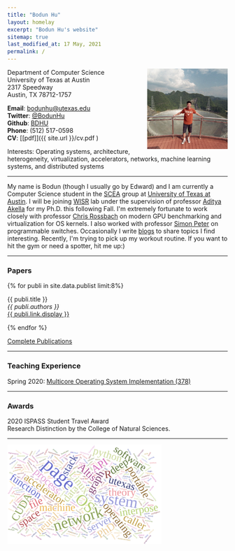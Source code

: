 ```yaml
---
title: "Bodun Hu"
layout: homelay
excerpt: "Bodun Hu's website"
sitemap: true
last_modified_at: 17 May, 2021
permalink: /
---
```


<!-- [<img src="images/bsd.PNG" class="headerimagebox" alt="Github repo">](https://github.com/yihui/hugo-xmin) -->

<!-- <img src="images/me.jpg" style="margin-left:25px;max-width:210px;min-width:20%;float:right;" alt="Github repo" /> -->

<img src="images/me.jpg" style="margin-left:20px;max-width:184px;min-width:20%;float:right;" alt="Github repo" />

Department of Computer Science  
University of Texas at Austin  
2317 Speedway  
Austin, TX 78712-1757  

**Email**: bodunhu@utexas.edu  
**Twitter**: [@BodunHu](https://twitter.com/BodunHu)  
**Github**: [BDHU](https://github.com/BDHU)  
**Phone**: (512) 517-0598  
**CV**: [[pdf]]({{ site.url }}/cv.pdf )

Interests: Operating systems, architecture, heterogeneity, virtualization, accelerators, networks, machine learning systems, and distributed systems

---

My name is Bodun (though I usually go by Edward) and I am currently a Computer Science student in the [SCEA](https://github.com/utcs-scea) group at [University of Texas at Austin](https://www.utexas.edu/). I will be joining [WISR](https://wisr.cs.wisc.edu/) lab under the supervision of professor [Aditya Akella](http://pages.cs.wisc.edu/~akella/) for my Ph.D. this following Fall.
I'm extremely fortunate to work closely with professor [Chris Rossbach](http://www.cs.utexas.edu/~rossbach/) on modern GPU benchmarking and virtualization for OS kernels.
I also worked with professor [Simon Peter](https://www.cs.utexas.edu/~simon/) on programmable switches.
Occasionally I write [blogs](https://bdhu.github.io/blog/) to share topics I find interesting.
Recently, I'm trying to pick up my workout routine. If you want to hit the gym or need a spotter, hit me up:)

---

### Papers

{% for publi in site.data.publist limit:8%}

  {{ publi.title }} <br />
  <em>{{ publi.authors }} </em><br /><a href="{{ publi.link.url }}">{{ publi.link.display }}</a>

{% endfor %}

[Complete Publications](/publications/)

---

### Teaching Experience

Spring 2020: [Multicore Operating System Implementation (378)](https://www.cs.utexas.edu/~simon/378/)

---

### Awards

2020 ISPASS Student Travel Award  
Research Distinction by the College of Natural Sciences.

---

<img style="max-width:70%;min-width:65%" src="https://raw.githubusercontent.com/BDHU/Page_pics/master/wordcloud.png"/>
<!-- ![iage](/wordcloud.svg#left) -->

<!-- <div markdown="0" id="carousel" class="carousel slide" data-ride="carousel" data-interval="5000" data-pause="hover" >
    <ol class="carousel-indicators">
        <li data-target="#carousel" data-slide-to="0" class="active"></li>
        <li data-target="#carousel" data-slide-to="1"></li>
        <li data-target="#carousel" data-slide-to="2"></li>
        <li data-target="#carousel" data-slide-to="3"></li>
        <li data-target="#carousel" data-slide-to="4"></li>
        <li data-target="#carousel" data-slide-to="5"></li>
        <li data-target="#carousel" data-slide-to="6"></li>
    </ol>

    <div class="carousel-inner" markdown="0">

        <div class="item active">
            <img src="{{ site.url }}{{ site.baseurl }}/images/slider7001400/Fig_Science_Web.jpg" alt="Slide 1" />
        </div>
        <div class="item">
            <img src="{{ site.url }}{{ site.baseurl }}/images/slider7001400/QPI_Rh.jpg" alt="Slide 2" />
        </div>
        <div class="item">
            <img src="{{ site.url }}{{ site.baseurl }}/images/slider7001400/NoiseCover2.jpg" alt="Slide 3" />
        </div>
        <div class="item">
            <img src="{{ site.url }}{{ site.baseurl }}/images/slider7001400/SaphireSTM2.jpg" alt="Slide 4" />
        </div>
        <div class="item">
            <img src="{{ site.url }}{{ site.baseurl }}/images/slider7001400/lab.jpg" alt="Slide 5" />
        </div>
        <div class="item">
            <img src="{{ site.url }}{{ site.baseurl }}/images/slider7001400/SmartTipSide.jpg" alt="Slide 6" />
        </div>       
         <div class="item">
            <img src="{{ site.url }}{{ site.baseurl }}/images/slider7001400/cake_web.jpg" alt="Slide 7" />
        </div>
    </div>
  <a class="left carousel-control" href="#carousel" role="button" data-slide="prev">
    <span class="glyphicon glyphicon-chevron-left" aria-hidden="true"></span>
    <span class="sr-only">Previous</span>
  </a>
  <a class="right carousel-control" href="#carousel" role="button" data-slide="next">
    <span class="glyphicon glyphicon-chevron-right" aria-hidden="true"></span>
    <span class="sr-only">Next</span>
  </a>
</div> -->



<!-- <figure class="fourth">
  <img src="{{ site.url }}{{ site.baseurl }}/images/logopic/Logo_Leiden.jpg" style="width: 210px">
  <img src="{{ site.url }}{{ site.baseurl }}/images/logopic/Logo_Nanofront.jpg" style="width: 110px">
  <img src="{{ site.url }}{{ site.baseurl }}/images/logopic/Logo_NWO.jpg" style="width: 120px">
  <img src="{{ site.url }}{{ site.baseurl }}/images/logopic/Logo_ERC.jpg" style="width: 110px">
</figure> -->
